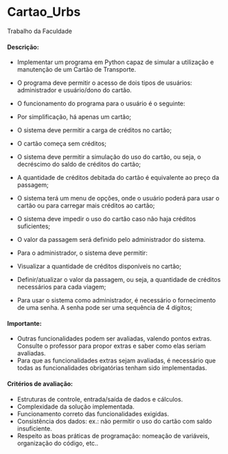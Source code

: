 # Cartao_Urbs
 Trabalho da Faculdade

#### Descrição:
- Implementar um programa em Python capaz de
simular a utilização e manutenção de um Cartão de
Transporte.
- O programa deve permitir o acesso de dois tipos de
usuários: administrador e usuário/dono do cartão.
- O funcionamento do programa para o usuário é o
seguinte:
- Por simplificação, há apenas um cartão;
- O sistema deve permitir a carga de créditos no cartão;
- O cartão começa sem créditos;
- O sistema deve permitir a simulação do uso do cartão, ou
seja, o decréscimo do saldo de créditos do cartão;

- A quantidade de créditos debitada do cartão é equivalente ao preço da passagem;
- O sistema terá um menu de opções, onde o usuário poderá para usar o cartão ou para
carregar mais créditos ao cartão;
- O sistema deve impedir o uso do cartão caso não haja créditos suficientes;
- O valor da passagem será definido pelo administrador do sistema.

- Para o administrador, o sistema deve permitir:
- Visualizar a quantidade de créditos disponíveis no cartão;
- Definir/atualizar o valor da passagem, ou seja, a quantidade de créditos
necessários para cada viagem;
- Para usar o sistema como administrador, é necessário o fornecimento de uma
senha. A senha pode ser uma sequência de 4 dígitos;

#### Importante:

- Outras funcionalidades podem ser avaliadas, valendo pontos extras. Consulte o
professor para propor extras e saber como elas seriam avaliadas.
- Para que as funcionalidades extras sejam avaliadas, é necessário que todas as
funcionalidades obrigatórias tenham sido implementadas.
#### Critérios de avaliação:

- Estruturas de controle, entrada/saída de dados e cálculos.
- Complexidade da solução implementada.
- Funcionamento correto das funcionalidades exigidas.
- Consistência dos dados: ex.: não permitir o uso do cartão com saldo insuficiente.
- Respeito as boas práticas de programação: nomeação de variáveis, organização do
código, etc..
